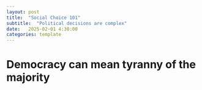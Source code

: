 ```yaml
---
layout: post
title:  "Social Choice 101"
subtitle:  "Political decisions are complex"
date:   2025-02-01 4:30:00
categories: template
---
```



# Democracy can mean tyranny of the majority
